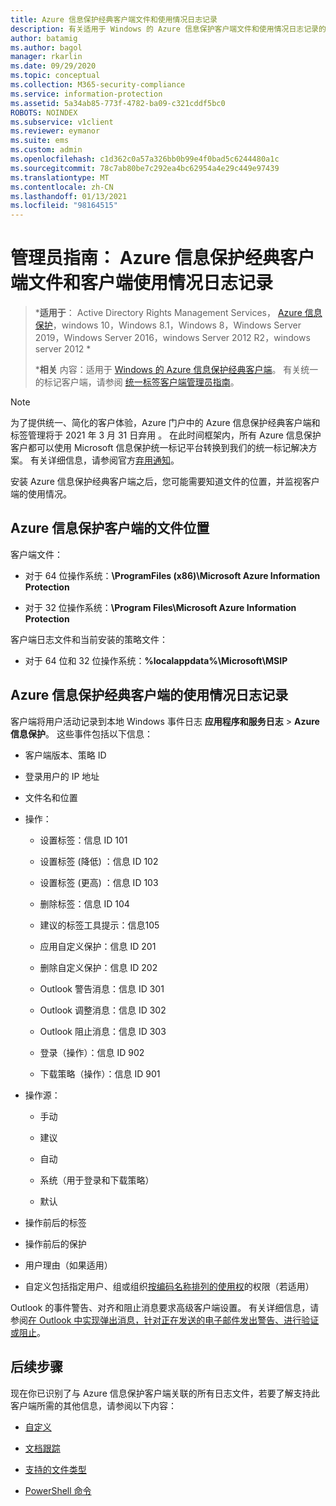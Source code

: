 ```yaml
---
title: Azure 信息保护经典客户端文件和使用情况日志记录
description: 有关适用于 Windows 的 Azure 信息保护客户端文件和使用情况日志记录的信息。
author: batamig
ms.author: bagol
manager: rkarlin
ms.date: 09/29/2020
ms.topic: conceptual
ms.collection: M365-security-compliance
ms.service: information-protection
ms.assetid: 5a34ab85-773f-4782-ba09-c321cddf5bc0
ROBOTS: NOINDEX
ms.subservice: v1client
ms.reviewer: eymanor
ms.suite: ems
ms.custom: admin
ms.openlocfilehash: c1d362c0a57a326bb0b99e4f0bad5c6244480a1c
ms.sourcegitcommit: 78c7ab80be7c292ea4bc62954a4e29c449e97439
ms.translationtype: MT
ms.contentlocale: zh-CN
ms.lasthandoff: 01/13/2021
ms.locfileid: "98164515"
---
```

# <a name="admin-guide-azure-information-protection-classic-client-files-and-client-usage-logging"></a>管理员指南： Azure 信息保护经典客户端文件和客户端使用情况日志记录

>***适用于**： Active Directory Rights Management Services， [Azure 信息保护](https://azure.microsoft.com/pricing/details/information-protection)，windows 10，Windows 8.1，Windows 8，Windows Server 2019，Windows Server 2016，windows Server 2012 R2，windows server 2012 *
>
>***相关** 内容：适用于 [Windows 的 Azure 信息保护经典客户端](../faqs.md#whats-the-difference-between-the-azure-information-protection-classic-and-unified-labeling-clients)。 有关统一的标记客户端，请参阅 [统一标签客户端管理员指南](clientv2-admin-guide-files-and-logging.md)。

> [!NOTE] 
> 为了提供统一、简化的客户体验，Azure 门户中的 Azure 信息保护经典客户端和标签管理将于 2021 年 3 月 31 日弃用   。 在此时间框架内，所有 Azure 信息保护客户都可以使用 Microsoft 信息保护统一标记平台转换到我们的统一标记解决方案。 有关详细信息，请参阅官方[弃用通知](https://aka.ms/aipclassicsunset)。

安装 Azure 信息保护经典客户端之后，您可能需要知道文件的位置，并监视客户端的使用情况。

## <a name="file-locations-for-the-azure-information-protection-client"></a>Azure 信息保护客户端的文件位置

客户端文件：    

- 对于 64 位操作系统：**\ProgramFiles (x86)\Microsoft Azure Information Protection**

- 对于 32 位操作系统：**\Program Files\Microsoft Azure Information Protection**

客户端日志文件和当前安装的策略文件：

- 对于 64 位和 32 位操作系统：**%localappdata%\Microsoft\MSIP**

## <a name="usage-logging-for-the-azure-information-protection-classic-client"></a>Azure 信息保护经典客户端的使用情况日志记录

客户端将用户活动记录到本地 Windows 事件日志 **应用程序和服务日志**  >  **Azure 信息保护**。 这些事件包括以下信息：

- 客户端版本、策略 ID

- 登录用户的 IP 地址

- 文件名和位置

- 操作：

    - 设置标签：信息 ID 101
    
    - 设置标签 (降低) ：信息 ID 102
    
    - 设置标签 (更高) ：信息 ID 103
    
    - 删除标签：信息 ID 104
    
    - 建议的标签工具提示：信息105
    
    - 应用自定义保护：信息 ID 201
    
    - 删除自定义保护：信息 ID 202
    
    - Outlook 警告消息：信息 ID 301
    
    - Outlook 调整消息：信息 ID 302
    
    - Outlook 阻止消息：信息 ID 303
    
    - 登录（操作）：信息 ID 902
    
    - 下载策略（操作）：信息 ID 901
    
- 操作源：
    
    - 手动 
    
    - 建议
    
    - 自动  
    
    - 系统（用于登录和下载策略）
    
    - 默认
    
- 操作前后的标签 
    
- 操作前后的保护
    
- 用户理由（如果适用）

- 自定义包括指定用户、组或组织[按编码名称排列的使用权](../configure-usage-rights.md#usage-rights-and-descriptions)的权限（若适用）

Outlook 的事件警告、对齐和阻止消息要求高级客户端设置。 有关详细信息，请参阅[在 Outlook 中实现弹出消息，针对正在发送的电子邮件发出警告、进行验证或阻止](client-admin-guide-customizations.md#implement-pop-up-messages-in-outlook-that-warn-justify-or-block-emails-being-sent)。


## <a name="next-steps"></a>后续步骤
现在你已识别了与 Azure 信息保护客户端关联的所有日志文件，若要了解支持此客户端所需的其他信息，请参阅以下内容：

- [自定义](client-admin-guide-customizations.md)

- [文档跟踪](client-admin-guide-document-tracking.md)

- [支持的文件类型](client-admin-guide-file-types.md)

- [PowerShell 命令](client-admin-guide-powershell.md)

